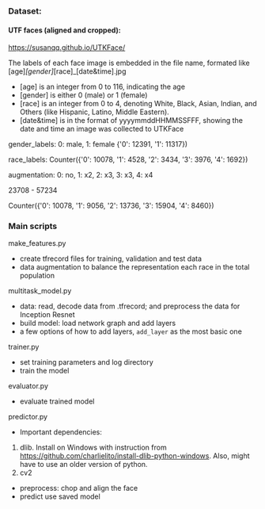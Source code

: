 ### Dataset:
#### UTF faces (aligned and cropped):
https://susanqq.github.io/UTKFace/

The labels of each face image is embedded in the file name, formated like [age]_[gender]_[race]_[date&time].jpg

- [age] is an integer from 0 to 116, indicating the age
- [gender] is either 0 (male) or 1 (female)
- [race] is an integer from 0 to 4, denoting White, Black, Asian, Indian, and Others (like Hispanic, Latino, Middle Eastern).
- [date&time] is in the format of yyyymmddHHMMSSFFF, showing the date and time an image was collected to UTKFace

gender_labels: 0: male, 1: female
{'0': 12391, '1': 11317})

race_labels:
Counter({'0': 10078, '1': 4528, '2': 3434, '3': 3976, '4': 1692})

augmentation:
0: no, 1: x2, 2: x3, 3: x3, 4: x4

23708 - 57234

Counter({'0': 10078, '1': 9056, '2': 13736, '3': 15904, '4': 8460})


### Main scripts
make_features.py
- create tfrecord files for training, validation and test data
- data augmentation to balance the representation each race in the total population


multitask_model.py
- data: read, decode data from .tfrecord; and preprocess the data for Inception Resnet
- build model: load network graph and add layers
- a few options of how to add layers, `add_layer` as the most basic one


trainer.py
- set training parameters and log directory
- train the model

evaluator.py
- evaluate trained model

predictor.py
- Important dependencies:
1. dlib.
Install on Windows with instruction from https://github.com/charlielito/install-dlib-python-windows.
Also, might have to use an older version of python.
2. cv2
- preprocess: chop and align the face
- predict use saved model
